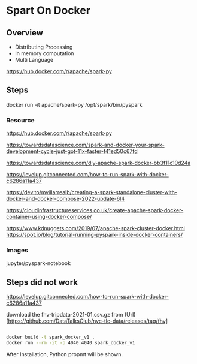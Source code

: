 # Spart On Docker

## Overview
* Distributing Processing
* In memory computation
* Multi Language


https://hub.docker.com/r/apache/spark-py

## Steps
docker run -it apache/spark-py /opt/spark/bin/pyspark




### Resource
https://hub.docker.com/r/apache/spark-py

https://towardsdatascience.com/spark-and-docker-your-spark-development-cycle-just-got-11x-faster-f41ed50c67fd

https://towardsdatascience.com/diy-apache-spark-docker-bb3f11c10d24a

https://levelup.gitconnected.com/how-to-run-spark-with-docker-c6286a11a437

https://dev.to/mvillarrealb/creating-a-spark-standalone-cluster-with-docker-and-docker-compose-2022-update-6l4

https://cloudinfrastructureservices.co.uk/create-apache-spark-docker-container-using-docker-compose/

https://www.kdnuggets.com/2019/07/apache-spark-cluster-docker.html
https://spot.io/blog/tutorial-running-pyspark-inside-docker-containers/

### Images
 jupyter/pyspark-notebook


## Steps did not work
https://levelup.gitconnected.com/how-to-run-spark-with-docker-c6286a11a437


download the fhv-tripdata-2021-01.csv.gz from (Url)[https://github.com/DataTalksClub/nyc-tlc-data/releases/tag/fhv]

``` Bash

docker build -t spark_docker_v1 .
docker run --rm -it -p 4040:4040 spark_docker_v1

```
After Installation, Python propmt will be shown.



